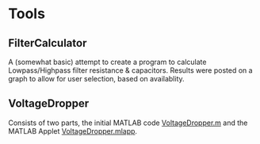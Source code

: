# Tools

## FilterCalculator

A (somewhat basic) attempt to create a program to calculate Lowpass/Highpass filter resistance & capacitors. Results were posted on a graph to allow for user selection, based on availablity.

## VoltageDropper

Consists of two parts, the initial MATLAB code [VoltageDropper.m](./VoltageDropper.m) and the MATLAB Applet [VoltageDropper.mlapp](./VoltageDropper.mlapp).
